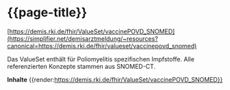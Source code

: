 # {{page-title}}
[https://demis.rki.de/fhir/ValueSet/vaccinePOVD_SNOMED](https://simplifier.net/demisarztmeldung/~resources?canonical=https://demis.rki.de/fhir/valueset/vaccinepovd_snomed)

Das ValueSet enthält für Poliomyelitis spezifischen Impfstoffe. Alle referenzierten Konzepte stammen aus SNOMED-CT.

**Inhalte**
{{render:https://demis.rki.de/fhir/ValueSet/vaccinePOVD_SNOMED}}
